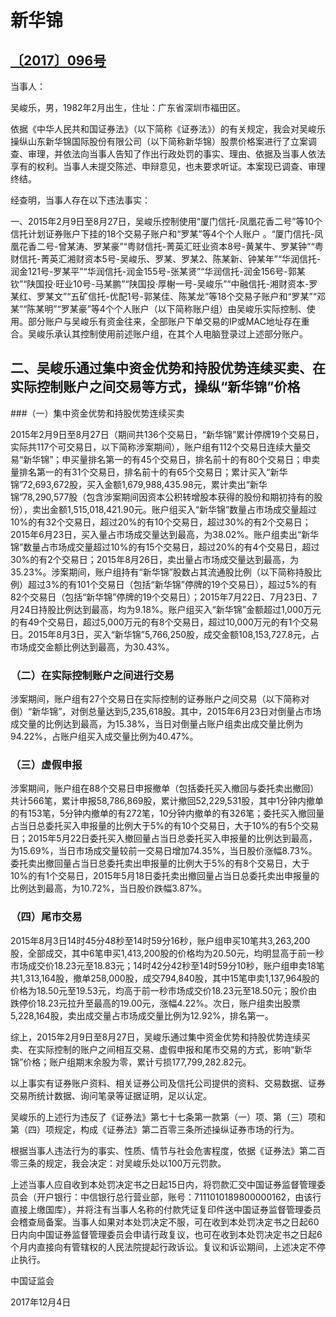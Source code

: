 # 新华锦

## [〔2017〕096号](http://www.csrc.gov.cn/pub/zjhpublic/G00306212/201712/t20171205_328128.htm)



 

当事人：

吴峻乐，男，1982年2月出生，住址：广东省深圳市福田区。

依据《中华人民共和国证券法》（以下简称《证券法》）的有关规定，我会对吴峻乐操纵山东新华锦国际股份有限公司（以下简称新华锦）股票价格案进行了立案调查、审理，并依法向当事人告知了作出行政处罚的事实、理由、依据及当事人依法享有的权利。当事人未提交陈述、申辩意见，也未要求听证。本案现已调查、审理终结。

经查明，当事人存在以下违法事实：

一、2015年2月9日至8月27日，吴峻乐控制使用“厦门信托-凤凰花香二号”等10个信托计划证券账户下挂的18个交易子账户和“罗某”等4个个人账户 。“厦门信托-凤凰花香二号-曾某涛、罗某豪”“粤财信托-菁英汇旺业资本8号-黄某牛、罗某钟”“粤财信托-菁英汇湘财资本5号-吴峻乐、罗某、罗某2、陈某新、钟某年”“华润信托-润金121号-罗某平”“华润信托-润金155号-张某贤”“华润信托-润金156号-郭某钦”“陕国投·旺业10号-马某鹏”“陕国投·厚榭一号-吴峻乐”“中融信托-湘财资本-罗某红、罗某文”“五矿信托-优配1号-郭某佳、陈某龙”等18个交易子账户和“罗某”“邓某”“陈某明”“罗某豪”等4个个人账户（以下简称账户组）由吴峻乐实际控制、使用。部分账户与吴峻乐有资金往来，全部账户下单交易的IP或MAC地址存在重合。吴峻乐承认其控制使用前述账户组，在其个人电脑登录过上述部分账户。

## 二、吴峻乐通过集中资金优势和持股优势连续买卖、在实际控制账户之间交易等方式，操纵“新华锦”价格

###（一）集中资金优势和持股优势连续买卖

2015年2月9日至8月27日（期间共136个交易日，“新华锦”累计停牌19个交易日，实际共117个可交易日，以下简称涉案期间），账户组有112个交易日连续大量交易“新华锦”；申买量排名第一的有45个交易日，排名前十的有80个交易日；申卖量排名第一的有31个交易日，排名前十的有65个交易日；累计买入“新华锦”72,693,672股，买入金额1,679,988,435.98元，累计卖出“新华锦”78,290,577股（包含涉案期间因资本公积转增股本获得的股份和期初持有的股份），卖出金额1,515,018,421.90元。账户组买入“新华锦”数量占市场成交量超过10%的有32个交易日，超过20%的有10个交易日，超过30%的有2个交易日；2015年6月23日，买入量占市场成交量达到最高，为38.02%。账户组卖出“新华锦”数量占市场成交量超过10%的有15个交易日，超过20%的有4个交易日，超过30%的有2个交易日；2015年8月26日，卖出量占市场成交量达到最高，为35.23%。涉案期间，账户组持有“新华锦”股数占其流通股比例（以下简称持股比例）超过3%的有101个交易日（包括“新华锦”停牌的19个交易日），超过5%的有82个交易日（包括“新华锦”停牌的19个交易日）；2015年7月22日、7月23日、7月24日持股比例达到最高，均为9.18%。账户组买入“新华锦”金额超过1,000万元的有49个交易日，超过5,000万元的有8个交易日，超过10,000万元的有1个交易日。2015年8月3日，买入“新华锦”5,766,250股，成交金额108,153,727.8元，占市场成交金额比例达到最高，为30.43%。

### （二）在实际控制账户之间进行交易

涉案期间，账户组有27个交易日在实际控制的证券账户之间交易（以下简称对倒）“新华锦”，对倒总量达到5,235,618股。其中，2015年6月23日对倒量占市场成交量的比例达到最高，为15.38%，当日对倒量占账户组卖出成交量比例为94.22%，占账户组买入成交量比例为40.47%。

### （三）虚假申报

涉案期间，账户组在88个交易日申报撤单（包括委托买入撤回与委托卖出撤回）共计566笔，累计申报58,786,869股，累计撤回52,229,531股，其中1分钟内撤单的有153笔，5分钟内撤单的有272笔，10分钟内撤单的有326笔；委托买入撤回量占当日总委托买入申报量的比例大于5%的有10个交易日，大于10%的有5个交易日；2015年5月22日委托买入撤回量占当日总委托买入申报量的比例达到最高，为15.69%，当日市场成交量较前一交易日增加74.35%，当日股价涨幅8.73%。委托卖出撤回量占当日总委托卖出申报量的比例大于5%的有8个交易日，大于10%的有1个交易日，2015年5月18日委托卖出撤回量占当日总委托卖出申报量的比例达到最高，为10.72%，当日股价跌幅3.87%。

### （四）尾市交易

2015年8月3日14时45分48秒至14时59分16秒，账户组申买10笔共3,263,200股，全部成交，其中6笔申买1,413,200股的价格均为20.50元，均明显高于前一秒市场成交价18.23元至18.83元；14时42分42秒至14时59分10秒，账户组申卖18笔共1,313,164股，撤单258,000股，成交794,840股，其中15笔申卖1,137,964股的价格为18.50元至19.53元，均高于前一秒市场成交价18.23元至18.50元；股价由跌停价18.23元拉升至最高的19.00元，涨幅4.22%。次日，账户组卖出股票5,228,164股，卖出成交量占市场成交量比例为12.92%，排名第一。

综上，2015年2月9日至8月27日，吴峻乐通过集中资金优势和持股优势连续买卖、在实际控制的账户之间相互交易、虚假申报和尾市交易的方式，影响“新华锦”价格；账户组期末余股为零，累计亏损177,799,282.82元。

以上事实有证券账户资料、相关证券公司及信托公司提供的资料、交易数据、证券交易所统计数据、询问笔录等证据证明，足以认定。

吴峻乐的上述行为违反了《证券法》第七十七条第一款第（一）项、第（三）项和第（四）项规定，构成《证券法》第二百零三条所述操纵证券市场的行为。

根据当事人违法行为的事实、性质、情节与社会危害程度，依据《证券法》第二百零三条的规定，我会决定：对吴峻乐处以100万元罚款。

上述当事人应自收到本处罚决定书之日起15日内，将罚款汇交中国证券监督管理委员会（开户银行：中信银行总行营业部，账号：7111010189800000162，由该行直接上缴国库），并将注有当事人名称的付款凭证复印件送中国证券监督管理委员会稽查局备案。当事人如果对本处罚决定不服，可在收到本处罚决定书之日起60日内向中国证券监督管理委员会申请行政复议，也可在收到本处罚决定书之日起6个月内直接向有管辖权的人民法院提起行政诉讼。复议和诉讼期间，上述决定不停止执行。

 

 

 

 

中国证监会      

2017年12月4日    